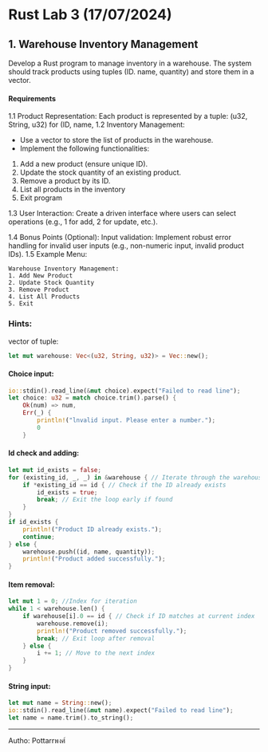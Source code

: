 # Rust Lab 3 (17/07/2024)

## 1. Warehouse Inventory Management

Develop a Rust program to manage inventory in a warehouse. The system  should track products using tuples (ID. name, quantity) and store them in a vector.

#### Requirements

1.1  Product Representation: Each product is represented by a tuple: (u32, String, u32) for (ID, name,
1.2 Inventory Management:
- Use a vector to store the list of products in the warehouse.
- Implement the following functionalities:
1. Add a new product (ensure unique ID).
2. Update the stock quantity of an existing product.
3. Remove a product by its ID.
4. List all products in the inventory
5. Exit program

1.3 User Interaction: Create a
driven interface where users can select operations (e.g., 1 for add, 2 for update, etc.).

1.4 Bonus Points (Optional): Input validation: Implement robust error handling for invalid user inputs (e.g., 
non-numeric input, invalid product IDs).
1.5 Example Menu:
``` 
Warehouse Inventory Management:
1. Add New Product
2. Update Stock Quantity
3. Remove Product
4. List All Products
5. Exit
```

### Hints:

vector of tuple:
```rust
let mut warehouse: Vec<(u32, String, u32)> = Vec::new();
```

#### Choice input:

```rust
io::stdin().read_line(&mut choice).expect("Failed to read line");
let choice: u32 = match choice.trim().parse() {
    Ok(num) => num,
    Err(_) {
        println!("lnvalid input. Please enter a number.");
        0
    }
```

#### ld check and adding:

```rust
let mut id_exists = false;
for (existing_id, _, _) in &warehouse { // Iterate through the warehouse
    if *existing_id == id { // Check if the ID already exists
        id_exists = true;
        break; // Exit the loop early if found
    }
}
if id_exists {
    println!("Product ID already exists.");
    continue;
} else {
    warehouse.push((id, name, quantity));
    println!("Product added successfully.");
}
```

#### Item removal:

```rust
let mut 1 = 0; //Index for iteration
while 1 < warehouse.len() {
    if warehouse[i].0 == id { // Check if ID matches at current index
        warehouse.remove(i);
        println!("Product removed successfully.");
        break; // Exit loop after removal
    } else {
        i += 1; // Move to the next index
    }
}
```

#### String input:

```rust
let mut name = String::new();
io::stdin().read_line(&mut name).expect("Failed to read line");
let name = name.trim().to_string();
```

<hr>

Autho: Pottarrพงศ์